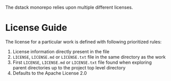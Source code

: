 The dstack monorepo relies upon multiple different licenses.

# License Guide

The license for a particular work is defined with following prioritized rules:
1. License information directly present in the file
1. `LICENSE`, `LICENSE.md` or `LICENSE.txt` file in the same directory as the work
1. First `LICENSE`, `LICENSE.md` or `LICENSE.txt` file found when exploring parent directories up to the project top level directory
1. Defaults to the Apache License 2.0